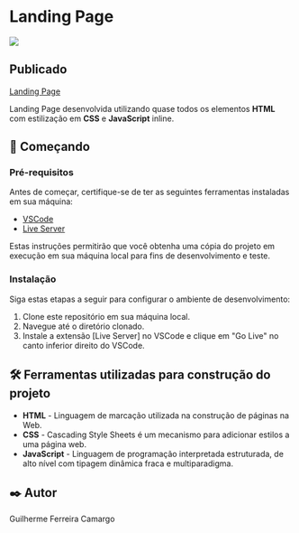 # Landing Page

<img src="https://servidor-estatico-tan.vercel.app/page.png">

## Publicado

[Landing Page]()

Landing Page desenvolvida utilizando quase todos os elementos **HTML** com estilização em **CSS** e 
**JavaScript** inline.

## 🚀 Começando

### Pré-requisitos

Antes de começar, certifique-se de ter as seguintes ferramentas instaladas em sua máquina:

- [VSCode](https://code.visualstudio.com/)
- [Live Server](https://github.com/ritwickdey/vscode-live-server-plus-plus)

Estas instruções permitirão que você obtenha uma cópia do projeto em execução em sua máquina local para fins de
desenvolvimento e teste.

### Instalação

Siga estas etapas a seguir para configurar o ambiente de desenvolvimento:

1. Clone este repositório em sua máquina local.
2. Navegue até o diretório clonado.
3. Instale a extensão [Live Server] no VSCode e clique em "Go Live" no canto inferior direito do VSCode.

## 🛠️ Ferramentas utilizadas para construção do projeto

* **HTML** - Linguagem de marcação utilizada na construção de páginas na Web.
* **CSS** - Cascading Style Sheets é um mecanismo para adicionar estilos a uma página web.
* **JavaScript** - Linguagem de programação interpretada estruturada, de alto nível com tipagem dinâmica
fraca e multiparadigma.

## ✒️ Autor

Guilherme Ferreira Camargo
